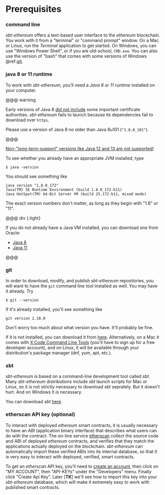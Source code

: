 # Prerequisites

### command line

_sbt-ethereum_ offers a text-based user interface to the _ethereum_ blockchain. You work with it from a "terminal" or "command prompt" window.
On a Mac or Linux, run the _Terminal_ application to get started. On Windows, you can use "Windows Power Shell", or if you are old-school, `CMD.exe`.
You can also use the version of "bash" that comes with some versions of Windows @ref:[git](#git).


### java 8 or 11 runtime

To work with _sbt-ethereum_, you'll need a _Java 8 or 11 runtime_ installed on your computer.

@@@ warning

Early versions of Java 8 [did not include](https://stackoverflow.com/questions/34110426/does-java-support-lets-encrypt-certificates)
some important certificate authorities. _sbt-ethereum_ fails to launch because its dependencies fail to download over `https`.

Please use a version of Java 8 no older than Java 8u101 (`"1.8.0_101"`).

@@@

 <p><u>Non-"long-term-support" versions like Java 12 and 13 are not supported!</u></p>

To see whether you already have an appropriate JVM installed,
type
```
$ java -version
```
You should see something like
```
java version "1.8.0_172"
Java(TM) SE Runtime Environment (build 1.8.0_172-b11)
Java HotSpot(TM) 64-Bit Server VM (build 25.172-b11, mixed mode)
```
The exact version numbers don't matter, as long as they begin with "1.8" or "11".

@@@ div {.tight}

If you do not already have a Java VM installed, you can download one from Oracle:

  * [Java 8](https://www.oracle.com/technetwork/java/javase/downloads/jre8-downloads-2133155.html)
  * [Java 11](https://www.oracle.com/technetwork/java/javase/downloads/jdk11-downloads-5066655.html)

@@@

### git

In order to download, modify, and publish _sbt-ethereum_ repositories, you will want to have the `git` command line tool installed as well. You may have it
already. Try
```
$ git --version
```
If it's already installed, you'll see something like
```
git version 2.18.0
```
Don't worry too much about what version you have. It'll probably be fine.

If it is not installed, you can download it from [here](https://git-scm.com/downloads). Alternatively, on a Mac it comes with [X Code Command Line Tools](https://developer.apple.com/download/more/) (you'll
have to sign up for a free developer account), and on Linux, it will be available through your distribution's package manager (dnf, yum, apt, etc.).

### sbt

_sbt-ethereum_ is based on a command-line development tool called _sbt_. Many _sbt-ethereum_ distributions include _sbt_ launch scripts for Mac or Linux, so it is not strictly necessary to download
_sbt_ seprately. But it doesn't hurt. And on Windows it _is_ necessary.

You can download _sbt_ [here](https://www.scala-sbt.org).

### etherscan API key (optional)

To interact with deployed _ethereum_ smart contracts, it is usually necessary to have an _ABI_ (application binary interface) that describes what users can do with
the contract. The on-line service [etherscan](https://etherscan.io/) collect the source code and ABI of deployed _ethereum_ contracts, and verifies that they match
the applications actually deployed on the blockchain. _sbt-ethereum_ can automatically import these verified ABIs into its internal database, so that it is very
easy to interact with deployed, verified, smart contracts.

To get an _etherscan_ API key, you'll need to [create an account](https://etherscan.io/), then click on "MY ACCOUNT", then "API-KEYs" under the "Developers" menu.
Finally click "Create Api Key". Later [**TK**] we'll see how to import this key into your _sbt-ethereum_ database, which will make it extremely easy to work
with published smart contracts.


